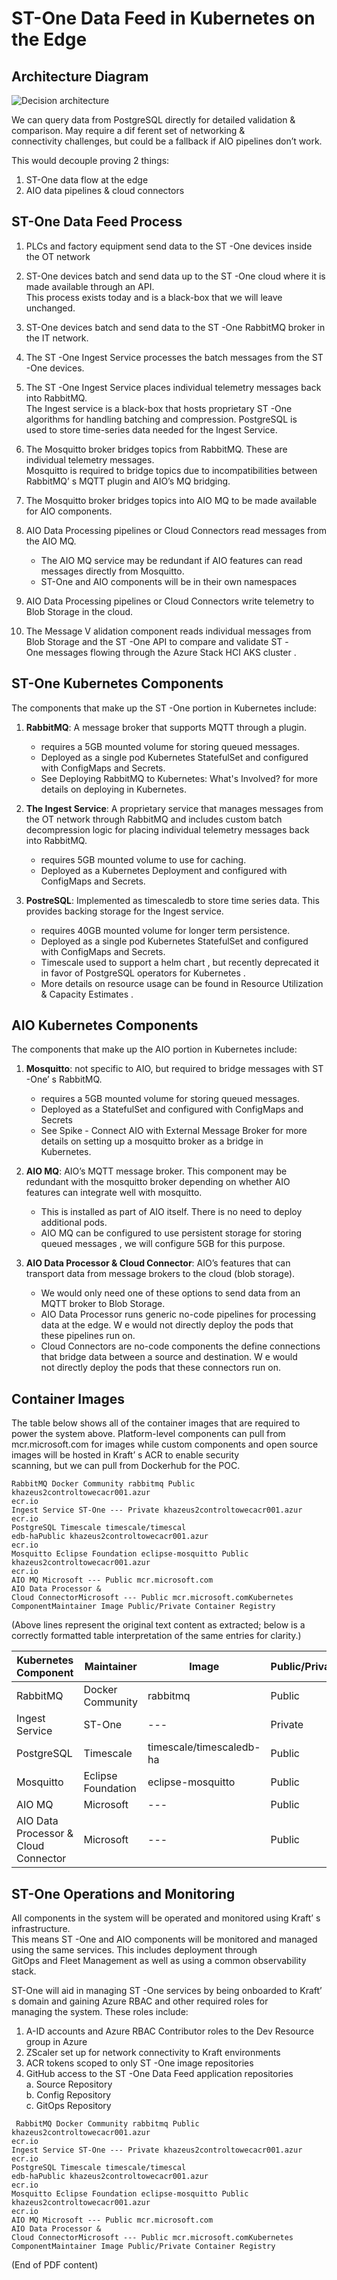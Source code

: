 # ST-One Data Feed in Kubernetes on the Edge

## Architecture Diagram

![Decision architecture](../images/Decision_architedcture.png) 

We can query data from PostgreSQL  directly for detailed validation & comparison. May require a dif ferent set of networking &  
connectivity challenges, but could be a fallback if AIO pipelines don’t work.

This would decouple proving 2 things:  
1. ST-One data flow at the edge  
2. AIO data pipelines & cloud connectors  

## ST-One Data Feed Process

1. PLCs and factory equipment send data to the ST -One devices inside the OT  network  
2. ST-One devices batch and send data up to the ST -One cloud where it is made available through an API.  
   This process exists today and is a black-box that we will leave unchanged.  
3. ST-One devices batch and send data to the ST -One RabbitMQ broker in the IT  network.  
4. The ST -One Ingest Service processes the batch messages from the ST -One devices.  
5. The ST -One Ingest Service places individual telemetry messages back into RabbitMQ.  
   The Ingest service is a black-box that hosts proprietary ST -One algorithms for handling batching and compression. PostgreSQL  is  
   used to store time-series data needed for the Ingest Service.  
6. The Mosquitto broker bridges topics from RabbitMQ. These are individual telemetry messages.  
   Mosquitto is required to bridge topics due to incompatibilities between RabbitMQ’ s MQTT  plugin and AIO’s MQ bridging.  
7. The Mosquitto broker bridges topics into AIO MQ to be made available for AIO components.  
8. AIO Data Processing pipelines or Cloud Connectors read messages from the AIO MQ.  
   - The AIO MQ service may be redundant if AIO features can read messages directly from Mosquitto.
   - ST-One and AIO components will be in their own namespaces  

9. AIO Data Processing pipelines or Cloud Connectors write telemetry to Blob Storage in the cloud.  
10. The Message V alidation component reads individual messages from Blob Storage and the ST -One API to compare and validate ST -  
    One messages flowing through the Azure Stack HCI AKS cluster .  

## ST-One Kubernetes Components

The components that make up the ST -One portion in Kubernetes include:

1. **RabbitMQ**: A message broker  that supports MQTT  through a plugin.  
   - requires a 5GB mounted volume for storing queued messages.  
   - Deployed as a single pod Kubernetes StatefulSet and configured with ConfigMaps and Secrets.  
   - See Deploying RabbitMQ to Kubernetes: What's Involved?  for more details on deploying in Kubernetes.

2. **The Ingest Service**: A proprietary service that manages messages from the OT  network through RabbitMQ and includes custom batch  
   decompression logic for placing individual telemetry messages back into RabbitMQ.  
   - requires 5GB mounted volume to use for caching.  
   - Deployed as a Kubernetes Deployment and configured with ConfigMaps and Secrets.

3. **PostreSQL**: Implemented as timescaledb  to store time series data. This provides backing storage for the Ingest service.  
   - requires 40GB mounted volume for longer term persistence.  
   - Deployed as a single pod Kubernetes StatefulSet and configured with ConfigMaps and Secrets.  
   - Timescale used to support a helm chart , but recently deprecated it in favor of PostgreSQL  operators for Kubernetes .  
   - More details on resource usage can be found in Resource Utilization & Capacity Estimates .

## AIO Kubernetes Components

The components that make up the AIO portion in Kubernetes include:

1. **Mosquitto**: not specific to AIO, but required to bridge messages with ST -One’ s RabbitMQ.  
   - requires a 5GB mounted volume for storing queued messages.  
   - Deployed as a StatefulSet and configured with ConfigMaps and Secrets  
   - See Spike - Connect AIO with External Message Broker  for more details on setting up a mosquitto broker as a bridge in  
     Kubernetes.

2. **AIO MQ**: AIO’s MQTT  message broker. This component may be redundant with the mosquitto broker depending on whether AIO  
   features can integrate well with mosquitto.  
   - This is installed as part of AIO itself. There is no need to deploy additional pods.  
   - AIO MQ can be configured to use persistent storage for storing queued messages , we will configure 5GB for this purpose.

3. **AIO Data Processor & Cloud Connector**: AIO’s features that can transport data from message brokers to the cloud (blob storage).  
   - We would only need one of these options to send data from an MQTT  broker to Blob Storage.  
   - AIO Data Processor  runs generic no-code pipelines for processing data at the edge. W e would not directly deploy the pods that  
     these pipelines run on.  
   - Cloud Connectors  are no-code components the define connections that bridge data between a source and destination. W e would  
     not directly deploy the pods that these connectors run on.

## Container Images

The table below shows all of the container images that are required to power the system above. Platform-level components can pull from  
mcr.microsoft.com  for images while custom components and open source images will be hosted in Kraft’ s ACR to enable security  
scanning, but we can pull from Dockerhub for the POC.

```
RabbitMQ Docker Community rabbitmq Public khazeus2controltowecacr001.azur
ecr.io
Ingest Service ST-One --- Private khazeus2controltowecacr001.azur
ecr.io
PostgreSQL Timescale timescale/timescal
edb-haPublic khazeus2controltowecacr001.azur
ecr.io
Mosquitto Eclipse Foundation eclipse-mosquitto Public khazeus2controltowecacr001.azur
ecr.io
AIO MQ Microsoft --- Public mcr.microsoft.com
AIO Data Processor & 
Cloud ConnectorMicrosoft --- Public mcr.microsoft.comKubernetes 
ComponentMaintainer Image Public/Private Container Registry
```

(Above lines represent the original text content as extracted; below is a correctly formatted table interpretation of the same entries for clarity.)

| Kubernetes Component                       | Maintainer           | Image                         | Public/Private | Container Registry                                 |
|-------------------------------------------|----------------------|--------------------------------|----------------|----------------------------------------------------|
| RabbitMQ                                  | Docker Community     | rabbitmq                      | Public         | khazeus2controltowecacr001.azur<br>ecr.io          |
| Ingest Service                            | ST-One              | ---                           | Private        | khazeus2controltowecacr001.azur<br>ecr.io          |
| PostgreSQL                                | Timescale           | timescale/timescaledb-ha      | Public         | khazeus2controltowecacr001.azur<br>ecr.io          |
| Mosquitto                                 | Eclipse Foundation  | eclipse-mosquitto             | Public         | khazeus2controltowecacr001.azur<br>ecr.io          |
| AIO MQ                                    | Microsoft           | ---                           | Public         | mcr.microsoft.com                                  |
| AIO Data Processor & Cloud Connector      | Microsoft           | ---                           | Public         | mcr.microsoft.com                                  |

## ST-One Operations and Monitoring

All components in the system will be operated and monitored using Kraft’ s infrastructure.  
This means ST -One and AIO components will be monitored and managed using the same services. This includes deployment through  
GitOps and Fleet Management as well as using a common observability stack.

ST-One will aid in managing ST -One services by being onboarded to Kraft’ s domain and gaining Azure RBAC and other required roles for  
managing the system. These roles include:

1. A-ID accounts and Azure RBAC Contributor roles to the Dev Resource group in Azure  
2. ZScaler set up for network connectivity to Kraft environments  
3. ACR tokens scoped to only ST -One image repositories  
4. GitHub access to the ST -One Data Feed application repositories  
   a. Source Repository  
   b. Config Repository  
   c. GitOps Repository  

```
 RabbitMQ Docker Community rabbitmq Public khazeus2controltowecacr001.azur
ecr.io
Ingest Service ST-One --- Private khazeus2controltowecacr001.azur
ecr.io
PostgreSQL Timescale timescale/timescal
edb-haPublic khazeus2controltowecacr001.azur
ecr.io
Mosquitto Eclipse Foundation eclipse-mosquitto Public khazeus2controltowecacr001.azur
ecr.io
AIO MQ Microsoft --- Public mcr.microsoft.com
AIO Data Processor & 
Cloud ConnectorMicrosoft --- Public mcr.microsoft.comKubernetes 
ComponentMaintainer Image Public/Private Container Registry
```

(End of PDF content)
